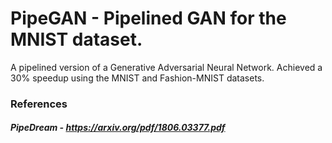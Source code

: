 # PipeGAN - Pipelined GAN for the MNIST dataset.
A pipelined version of a Generative Adversarial Neural Network. Achieved a 30% speedup using the MNIST and Fashion-MNIST datasets.

### References

##### PipeDream - https://arxiv.org/pdf/1806.03377.pdf

